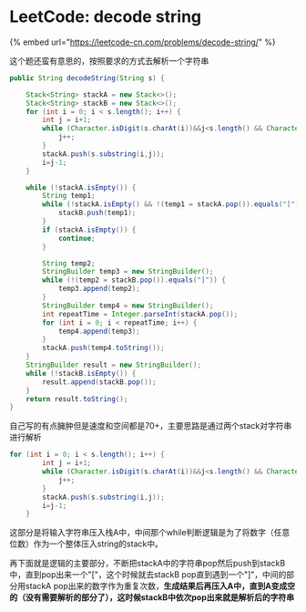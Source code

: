 # LeetCode: decode string

{% embed url="https://leetcode-cn.com/problems/decode-string/" %}

这个题还蛮有意思的，按照要求的方式去解析一个字符串

```java
public String decodeString(String s) {

    Stack<String> stackA = new Stack<>();
    Stack<String> stackB = new Stack<>();
    for (int i = 0; i < s.length(); i++) {
        int j = i+1;
        while (Character.isDigit(s.charAt(i))&&j<s.length() && Character.isDigit(s.charAt(j))) {
            j++;
        }
        stackA.push(s.substring(i,j));
        i=j-1;
    }

    while (!stackA.isEmpty()) {
        String temp1;
        while (!stackA.isEmpty() && !(temp1 = stackA.pop()).equals("[")) {
            stackB.push(temp1);
        }
        if (stackA.isEmpty()) {
            continue;
        }

        String temp2;
        StringBuilder temp3 = new StringBuilder();
        while (!(temp2 = stackB.pop()).equals("]")) {
            temp3.append(temp2);
        }
        StringBuilder temp4 = new StringBuilder();
        int repeatTime = Integer.parseInt(stackA.pop());
        for (int i = 0; i < repeatTime; i++) {
            temp4.append(temp3);
        }
        stackA.push(temp4.toString());
    }
    StringBuilder result = new StringBuilder();
    while (!stackB.isEmpty()) {
        result.append(stackB.pop());
    }
    return result.toString();
}
```

自己写的有点臃肿但是速度和空间都是70+，主要思路是通过两个stack对字符串进行解析 

```java
for (int i = 0; i < s.length(); i++) {
        int j = i+1;
        while (Character.isDigit(s.charAt(i))&&j<s.length() && Character.isDigit(s.charAt(j))) {
            j++;
        }
        stackA.push(s.substring(i,j));
        i=j-1;
    }
```

这部分是将输入字符串压入栈A中，中间那个while判断逻辑是为了将数字（任意位数）作为一个整体压入string的stack中。

再下面就是逻辑的主要部分，不断把stackA中的字符串pop然后push到stackB中，直到pop出来一个"\["，这个时候就去stackB pop直到遇到一个"\]"，中间的部分用stackA pop出来的数字作为重复次数，**生成结果后再压入A中，直到A变成空的（没有需要解析的部分了），这时候stackB中依次pop出来就是解析后的字符串**

